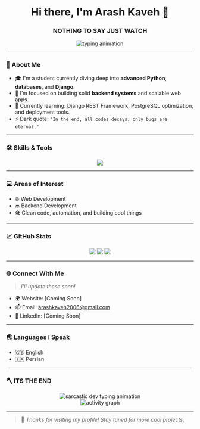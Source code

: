 <h1 align="center">Hi there, I'm Arash Kaveh 👋</h1>
<h3 align="center">NOTHING TO SAY JUST WATCH</h3>

<div align="center">
  <img src="https://readme-typing-svg.demolab.com?font=Fira+Code&weight=500&size=22&pause=1000&color=00FFCC&center=true&vCenter=true&width=700&lines=%3E+Hi%2C+I'm+Arash+Kaveh...;class+BackendDeveloper%3A;++++def+__init__(self)%3A;++++++++learn('Python'%2C+'Django'%2C+'Databases');++++def+build(self)%3A;++++++++return+'Clean+%26+Powerful+APIs';#+Just+watch+%26+enjoy+the+code+flow+%F0%9F%94%A5" alt="typing animation" />
</div>


---

### 🧠 About Me
- 🎓 I'm a student currently diving deep into **advanced Python**, **databases**, and **Django**.
- 🔭 I’m focused on building solid **backend systems** and scalable web apps.
- 🌱 Currently learning: Django REST Framework, PostgreSQL optimization, and deployment tools.
- ⚡ Dark quote: `"In the end, all codes decays. only bugs are eternal."`

---

### 🛠️ Skills & Tools

<div align="center">
  <img src="https://skillicons.dev/icons?i=python,django,postgresql,html,docker,css,git,github,vscode,pycharm&theme=dark" />
</div>

---

### 💻 Areas of Interest
- 🌐 Web Development  
- 🔙 Backend Development  
- 🛠️ Clean code, automation, and building cool things

---

### 📈 GitHub Stats

<div align="center">
  <img src="https://github-readme-stats.vercel.app/api?username=arashkaveh&show_icons=true&theme=tokyonight&hide_border=true" />
  <img src="https://github-readme-streak-stats.herokuapp.com?user=arashkaveh&theme=tokyonight&hide_border=true" />
  <img src="https://github-readme-stats.vercel.app/api/top-langs/?username=arashkaveh&layout=compact&theme=tokyonight&hide_border=true" />
</div>

---

### 🌐 Connect With Me

> *I'll update these soon!*

- 🌍 Website: [Coming Soon]
- 📫 Email: arashkaveh2006@gmail.com
- 💼 LinkedIn: [Coming Soon]

---

### 🌏 Languages I Speak
- 🇬🇧 English  
- 🇮🇷 Persian

---

### 🪓 ITS THE END

<div align="center">
  <img src="https://readme-typing-svg.demolab.com?font=Fira+Code&size=22&pause=1000&color=FF5555&center=true&vCenter=true&width=800&lines=//+No+motivation+quotes+here.;%23+Just+code+until+it+hurts.;%23+Sleep+is+for+deployment.;%23+Yes%2C+this+is+the+dark+side+of+GitHub.;%23+You're+still+scrolling%3F+Why%3F" alt="sarcastic dev typing animation" />
</div>

<div align="center">
  <img src="https://github-readme-activity-graph.cyclic.app/graph?username=arashkaveh&theme=github-compact&hide_border=true&area=true&color=FF5555&line=FF5555" alt="activity graph"/>
</div>


---

> 🚀 *Thanks for visiting my profile! Stay tuned for more cool projects.*

